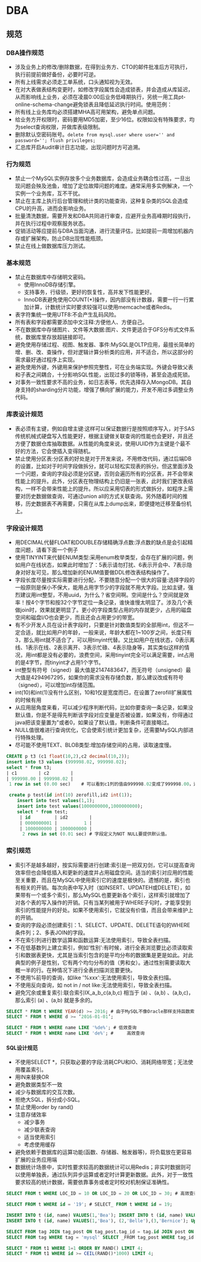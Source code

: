 # DBA

## 规范

### DBA操作规范

* 涉及业务上的修改/删除数据，在得到业务方、CTO的邮件批准后方可执行，执行前提前做好备份，必要时可逆。
* 所有上线需求必须走工单系统，口头通知视为无效。
* 在对大表做表结构变更时，如修改字段属性会造成锁表，并会造成从库延迟，从而影响线上业务，必须在凌晨0:00后业务低峰期执行，另统一用工具pt-online-schema-change避免锁表且降低延迟执行时间。使用范例：
* 所有线上业务库均必须搭建MHA高可用架构，避免单点问题。
* 给业务方开权限时，密码要用MD5加密，至少16位。权限如没有特殊要求，均为select查询权限，并做库表级限制。
* 删除默认空密码账号。`delete from mysql.user where user='' and password=''; flush privileges;`
* 汇总库开启Audit审计日志功能，出现问题时方可追溯。

### 行为规范

* 禁止一个MySQL实例存放多个业务数据库，会造成业务耦合性过高，一旦出现问题会殃及池鱼，增加了定位故障问题的难度。通常采用多实例解决，一个实例一个业务库，互不干扰。
* 禁止在主库上执行后台管理和统计类的功能查询，这种复杂类的SQL会造成CPU的升高，进而会影响业务。
* 批量清洗数据，需要开发和DBA共同进行审查，应避开业务高峰期时段执行，并在执行过程中观察服务状态。
* 促销活动等应提前与DBA当面沟通，进行流量评估，比如提前一周增加机器内存或扩展架构，防止DB出现性能瓶颈。
* 禁止在线上做数据库压力测试。

### 基本规范

* 禁止在数据库中存储明文密码。
    + 使用InnoDB存储引擎。
    + 支持事务，行级锁，更好的恢复性，高并发下性能更好。
    + InnoDB表避免使用COUNT(*)操作，因内部没有计数器，需要一行一行累加计算，计数统计实时要求较强可以使用memcache或者Redis。
* 表字符集统一使用UTF8:不会产生乱码风险。
* 所有表和字段都需要添加中文注释:方便他人、方便自己。
* 不在数据库中存储图片、文件等大数据:图片、文件更适合于GFS分布式文件系统，数据库里存放超链接即可。
* 避免使用存储过程、视图、触发器、事件:MySQL是OLTP应用，最擅长简单的增、删、改、查操作，但对逻辑计算分析类的应用，并不适合，所以这部分的需求最好通过程序上实现。
* 避免使用外键，外键用来保护参照完整性，可在业务端实现。外键会导致父表和子表之间耦合，十分影响SQL性能，出现过多的锁等待，甚至会造成死锁。
* 对事务一致性要求不高的业务，如日志表等，优先选择存入MongoDB。其自身支持的sharding分片功能，增强了横向扩展的能力，开发不用过多调整业务代码。

### 库表设计规范

* 表必须有主键，例如自增主键:这样可以保证数据行是按照顺序写入，对于SAS传统机械式硬盘写入性能更好，根据主键做关联查询的性能也会更好，并且还方便了数据仓库抽取数据。从性能的角度来说，使用UUID作为主键是个最不好的方法，它会使插入变得随机。
* 禁止使用分区表:分区表的好处是对于开发来说，不用修改代码，通过后端DB的设置，比如对于时间字段做拆分，就可以轻松实现表的拆分。但这里面涉及一个问题，查询的字段必须是分区键，否则会遍历所有的分区表，并不会带来性能上的提升。此外，分区表在物理结构上仍旧是一张表，此时我们更改表结构，一样不会带来性能上的提升。所以应采用切表的形式做拆分，如程序上需要对历史数据做查询，可通过union all的方式关联查询。另外随着时间的推移，历史数据表不再需要，只需在从库上dump出来，即便捷地迁移至备份机上。

### 字段设计规范

* 用DECIMAL代替FLOAT和DOUBLE存储精确浮点数:浮点数的缺点是会引起精度问题，请看下面一个例子
* 使用TINYINT来代替ENUM类型:采用enum枚举类型，会存在扩展的问题，例如用户在线状态，如果此时增加了：5表示请勿打扰、6表示开会中、7表示隐身对好友可见，那么增加新的ENUM值要做DDL修改表结构操作了。
* 字段长度尽量按实际需要进行分配，不要随意分配一个很大的容量:选择字段的一般原则是保小不保大，能用占用字节少的字段就不用大字段。比如主键，强烈建议用int整型，不用uuid，为什么？省空间啊。空间是什么？空间就是效率！按4个字节和按32个字节定位一条记录，谁快谁慢太明显了。涉及几个表做join时，效果就更明显了。更小的字段类型占用的内存就更少，占用的磁盘空间和磁盘I/O也会更少，而且还会占用更少的带宽。
* 有不少开发人员在设计表字段时，只要是针对数值类型的全部用int，但这不一定合适，就比如用户的年龄，一般来说，年龄大都在1~100岁之间，长度只有3，那么用int就不适合了，可以用tinyint代替。又比如用户在线状态，0表示离线、1表示在线、2表示离开、3表示忙碌、4表示隐身等，其实类似这样的情况，用int都是没有必要的，浪费空间，采用tinyint完全可以满足需要，int占用的是4字节，而tinyint才占用1个字节。
* int整型有符号（signed）最大值是2147483647，而无符号（unsigned）最大值是4294967295，如果你的需求没有存储负数，那么建议改成有符号（signed），可以增加int存储范围。
* int(10)和int(1)没有什么区别，10和1仅是宽度而已，在设置了zerofill扩展属性的时候有用
* 从应用层角度来看，可以减少程序判断代码，比如你要查询一条记录，如果没默认值，你是不是得先判断该字段对应变量是否被设置，如果没有，你得通过java把该变量置为"或者0，如果设了默认值，判断条件可直接略过。
* NULL值很难进行查询优化，它会使索引统计更加复杂，还需要MySQL内部进行特殊处理。
* 尽可能不使用TEXT、BLOB类型:增加存储空间的占用，读取速度慢。

```sql
CREATE p t3 (c1 float(10,2),c2 decimal(10,2));
insert into t3 values (999998.02, 999998.02);
select * from t3;
| c1        | c2        |
| 999998.00 | 999998.02 |
 1 row in set (0.00 sec)    # 可以看到c1列的值由999998.02变成了999998.00，这就是float浮点数类型的不精确性造成的。因此对货币等对精度敏感的数据，应该用定点数表示或存储。

 create p test(id int(10) zerofill,id2 int(1));
    insert into test values(1,1);
    insert into test values(1000000000,1000000000);
    select * from test;
     | id         | id2        |
     | 0000000001 |          1 |
     | 1000000000 | 1000000000 |
      2 rows in set (0.01 sec) # 字段定义为NOT NULL要提供默认值。
```

### 索引规范

* 索引不是越多越好，按实际需要进行创建:索引是一把双刃剑，它可以提高查询效率但也会降低插入和更新的速度并占用磁盘空间。适当的索引对应用的性能至关重要，而且在MySQL中使用索引它的速度是极快的。遗憾的是，索引也有相关的开销。每次向表中写入时（如INSERT、UPDATEH或DELETE），如果带有一个或多个索引，那么MySQL也要更新各个索引，这样索引就增加了对各个表的写入操作的开销。只有当某列被用于WHERE子句时，才能享受到索引的性能提升的好处。如果不使用索引，它就没有价值，而且会带来维护上的开销。
* 查询的字段必须创建索引：1、SELECT、UPDATE、DELETE语句的WHERE条件列；2、多表JOIN的字段。
* 不在索引列进行数学运算和函数运算:无法使用索引，导致全表扫描。
* 不在低基数列上建立索引，例如'性别':有时候，进行全表浏览要比必须读取索引和数据表更快，尤其是当索引包含的是平均分布的数据集是更是如此。对此典型的例子是性别，它有两个均匀分布的值（男和女）。通过性别需要读取大概一半的行。在种情况下进行全表扫描浏览要更快。
* 不使用%前导的查询，如like '%xxx':无法使用索引，导致全表扫描。
* 不使用反向查询，如 not in / not like:无法使用索引，导致全表扫描。
* 避免冗余或重复索引:联合索引IX_a_b_c(a,b,c) 相当于 (a) 、(a,b) 、(a,b,c)，那么索引 (a) 、(a,b) 就是多余的。

```sql
SELECT * FROM t WHERE YEAR(d) >= 2016; # 由于MySQL不像Oracle那样支持函数索引，即使d字段有索引，也会直接全表扫描。应改为
SELECT * FROM t WHERE d >= ‘2016-01-01’;

SELECT * FROM t WHERE name LIKE '%de%'; # 低效查询
SELECT * FROM t WHERE name LIKE 'de%'; #     高效查询
```

#### SQL设计规范

* 不使用SELECT *，只获取必要的字段:消耗CPU和IO、消耗网络带宽；无法使用覆盖索引。
* 用IN来替换OR
* 避免数据类型不一致
* 减少与数据库的交互次数。
* 拒绝大SQL，拆分成小SQL。
* 禁止使用order by rand()
* 注意存储效率
    - 减少事务
    - 减少联表查询
    - 适当使用索引
    - 考虑使用缓存
* 避免依赖于数据库的运算功能(函数、存储器、触发器等)，将负载放在更容易扩展的业务应用端
* 数据统计场景中，实时性要求较高的数据统计可以用Redis；非实时数据则可以使用单独表，通过队列异步运算或者定时计算更新数据。此外，对于一致性要求较高的统计数据，需要依靠事务或者定时校对机制保证准确性。

```sql
SELECT FROM t WHERE LOC_ID = 10 OR LOC_ID = 20 OR LOC_ID = 30; # 高效查询 SELECT_ FROM t WHERE LOC_IN IN (10,20,30);

SELECT FROM t WHERE id = '19'; # SELECT_ FROM t WHERE id = 19;

INSERT INTO t (id, name) VALUES(1,'Bea'); INSERT INTO t (id, name) VALUES(2,'Belle'); INSERT INTO t (id, name) VALUES(3,'Bernice'); ----->
INSERT INTO t (id, name) VALUES(1,'Bea'), (2,'Belle'),(3,'Bernice'); Update ... where id in (1,2,3,4); Alter p tbl_name add column col1, add column col2;

SELECT FROM tag JOIN tag_post ON tag_post.tag_id = tag.id JOIN post ON tag_post.post_id = post.id WHERE tag.tag = 'mysql';
SELECT FROM tag WHERE tag = 'mysql' SELECT _FROM tag_post WHERE tag_id = 1234 SELECT_ FROM post WHERE post_id in (123, 456, 567, 9098, 8904);

SELECT * FROM t1 WHERE 1=1 ORDER BY RAND() LIMIT 4;
SELECT * FROM t1 WHERE id >= CEIL(RAND()*1000) LIMIT 4;
```
